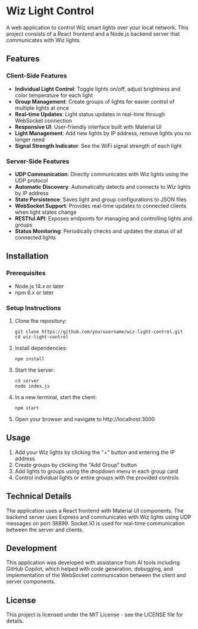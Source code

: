 # Wiz Light Control

A web application to control Wiz smart lights over your local network. This project consists of a React frontend and a Node.js backend server that communicates with Wiz lights.

## Features

### Client-Side Features

- **Individual Light Control**: Toggle lights on/off, adjust brightness and color temperature for each light
- **Group Management**: Create groups of lights for easier control of multiple lights at once
- **Real-time Updates**: Light status updates in real-time through WebSocket connection
- **Responsive UI**: User-friendly interface built with Material UI
- **Light Management**: Add new lights by IP address, remove lights you no longer need
- **Signal Strength Indicator**: See the WiFi signal strength of each light

### Server-Side Features

- **UDP Communication**: Directly communicates with Wiz lights using the UDP protocol
- **Automatic Discovery**: Automatically detects and connects to Wiz lights by IP address
- **State Persistence**: Saves light and group configurations to JSON files
- **WebSocket Support**: Provides real-time updates to connected clients when light states change
- **RESTful API**: Exposes endpoints for managing and controlling lights and groups
- **Status Monitoring**: Periodically checks and updates the status of all connected lights

## Installation

### Prerequisites

- Node.js 14.x or later
- npm 6.x or later

### Setup Instructions

1. Clone the repository:

   ```shell
   git clone https://github.com/yourusername/wiz-light-control.git
   cd wiz-light-control
   ```

2. Install dependencies:

   ```shell
   npm install
   ```

3. Start the server:

   ```shell
   cd server
   node index.js
   ```

4. In a new terminal, start the client:

   ```shell
   npm start
   ```

5. Open your browser and navigate to http://localhost:3000

## Usage

1. Add your Wiz lights by clicking the "+" button and entering the IP address
2. Create groups by clicking the "Add Group" button
3. Add lights to groups using the dropdown menu in each group card
4. Control individual lights or entire groups with the provided controls

## Technical Details

The application uses a React frontend with Material UI components. The backend server uses Express and communicates with Wiz lights using UDP messages on port 38899. Socket.IO is used for real-time communication between the server and clients.

## Development

This application was developed with assistance from AI tools including GitHub Copilot, which helped with code generation, debugging, and implementation of the WebSocket communication between the client and server components.

## License

This project is licensed under the MIT License - see the LICENSE file for details.
